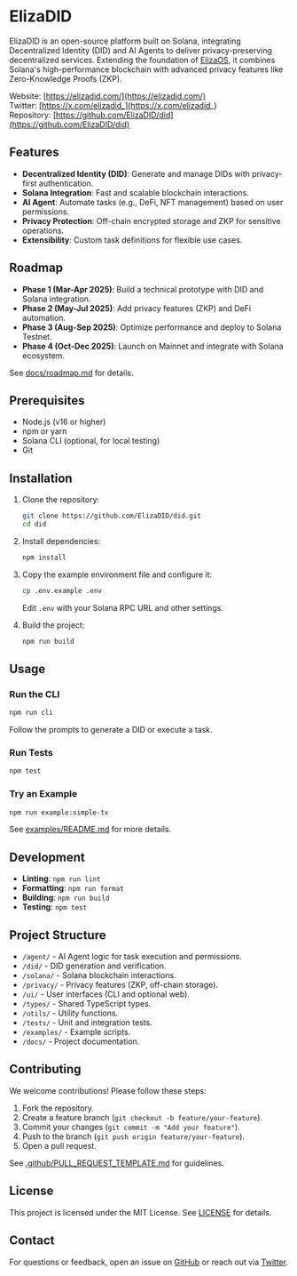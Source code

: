 # ElizaDID

ElizaDID is an open-source platform built on Solana, integrating Decentralized Identity (DID) and AI Agents to deliver privacy-preserving decentralized services. Extending the foundation of [ElizaOS](https://github.com/elizaOS/eliza), it combines Solana's high-performance blockchain with advanced privacy features like Zero-Knowledge Proofs (ZKP).

Website: [https://elizadid.com/](https://elizadid.com/)  
Twitter: [https://x.com/elizadid_](https://x.com/elizadid_)  
Repository: [https://github.com/ElizaDID/did](https://github.com/ElizaDID/did)

## Features
- **Decentralized Identity (DID)**: Generate and manage DIDs with privacy-first authentication.
- **Solana Integration**: Fast and scalable blockchain interactions.
- **AI Agent**: Automate tasks (e.g., DeFi, NFT management) based on user permissions.
- **Privacy Protection**: Off-chain encrypted storage and ZKP for sensitive operations.
- **Extensibility**: Custom task definitions for flexible use cases.

## Roadmap
- **Phase 1 (Mar-Apr 2025)**: Build a technical prototype with DID and Solana integration.
- **Phase 2 (May-Jul 2025)**: Add privacy features (ZKP) and DeFi automation.
- **Phase 3 (Aug-Sep 2025)**: Optimize performance and deploy to Solana Testnet.
- **Phase 4 (Oct-Dec 2025)**: Launch on Mainnet and integrate with Solana ecosystem.

See [docs/roadmap.md](./docs/roadmap.md) for details.

## Prerequisites
- Node.js (v16 or higher)
- npm or yarn
- Solana CLI (optional, for local testing)
- Git

## Installation
1. Clone the repository:
   ```bash
   git clone https://github.com/ElizaDID/did.git
   cd did
   ```
2. Install dependencies:
   ```bash
   npm install
   ```
3. Copy the example environment file and configure it:
   ```bash
   cp .env.example .env
   ```
   Edit `.env` with your Solana RPC URL and other settings.

4. Build the project:
   ```bash
   npm run build
   ```

## Usage
### Run the CLI
```bash
npm run cli
```
Follow the prompts to generate a DID or execute a task.

### Run Tests
```bash
npm test
```

### Try an Example
```bash
npm run example:simple-tx
```
See [examples/README.md](./examples/README.md) for more details.

## Development
- **Linting**: `npm run lint`
- **Formatting**: `npm run format`
- **Building**: `npm run build`
- **Testing**: `npm test`

## Project Structure
- `/agent/` - AI Agent logic for task execution and permissions.
- `/did/` - DID generation and verification.
- `/solana/` - Solana blockchain interactions.
- `/privacy/` - Privacy features (ZKP, off-chain storage).
- `/ui/` - User interfaces (CLI and optional web).
- `/types/` - Shared TypeScript types.
- `/utils/` - Utility functions.
- `/tests/` - Unit and integration tests.
- `/examples/` - Example scripts.
- `/docs/` - Project documentation.


## Contributing
We welcome contributions! Please follow these steps:
1. Fork the repository.
2. Create a feature branch (`git checkout -b feature/your-feature`).
3. Commit your changes (`git commit -m "Add your feature"`).
4. Push to the branch (`git push origin feature/your-feature`).
5. Open a pull request.

See [.github/PULL_REQUEST_TEMPLATE.md](./.github/PULL_REQUEST_TEMPLATE.md) for guidelines.

## License
This project is licensed under the MIT License. See [LICENSE](./LICENSE) for details.

## Contact
For questions or feedback, open an issue on [GitHub](https://github.com/ElizaDID/did) or reach out via [Twitter](https://x.com/elizadid_).
